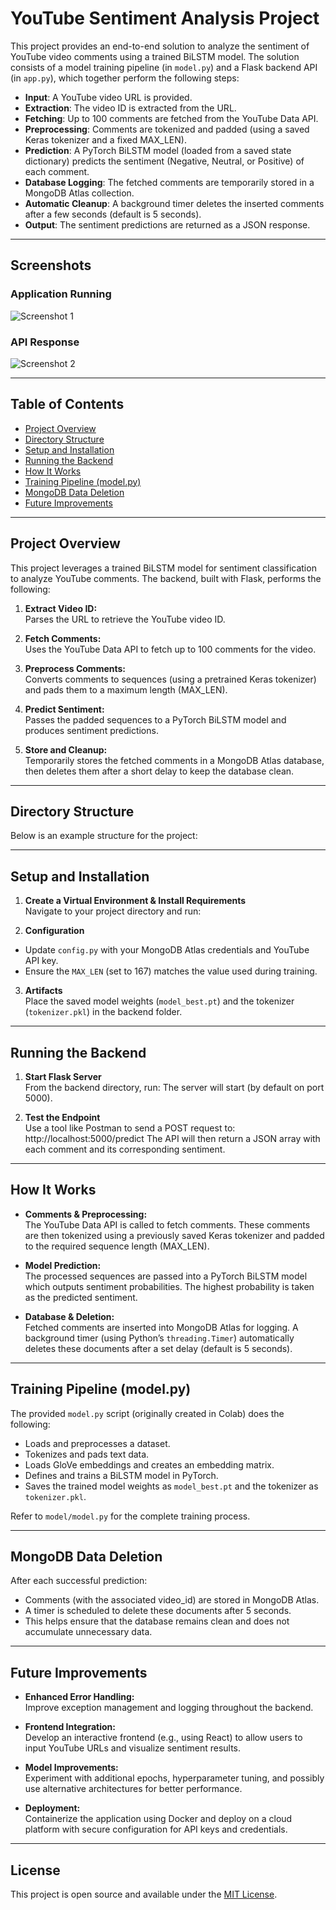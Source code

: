 # YouTube Sentiment Analysis Project

This project provides an end-to-end solution to analyze the sentiment of YouTube video comments using a trained BiLSTM model. The solution consists of a model training pipeline (in `model.py`) and a Flask backend API (in `app.py`), which together perform the following steps:

- **Input**: A YouTube video URL is provided.
- **Extraction**: The video ID is extracted from the URL.
- **Fetching**: Up to 100 comments are fetched from the YouTube Data API.
- **Preprocessing**: Comments are tokenized and padded (using a saved Keras tokenizer and a fixed MAX_LEN).
- **Prediction**: A PyTorch BiLSTM model (loaded from a saved state dictionary) predicts the sentiment (Negative, Neutral, or Positive) of each comment.
- **Database Logging**: The fetched comments are temporarily stored in a MongoDB Atlas collection.
- **Automatic Cleanup**: A background timer deletes the inserted comments after a few seconds (default is 5 seconds).
- **Output**: The sentiment predictions are returned as a JSON response.

---
## Screenshots

### **Application Running**
![Screenshot 1](https://github.com/sakshamsain/SentimentAnalysis/blob/main/Screenshot%202025-02-05%20113444.png)

### **API Response**
![Screenshot 2](https://github.com/sakshamsain/SentimentAnalysis/blob/main/Screenshot%202025-02-05%20113559.png)

---
## Table of Contents

- [Project Overview](#project-overview)
- [Directory Structure](#directory-structure)
- [Setup and Installation](#setup-and-installation)
- [Running the Backend](#running-the-backend)
- [How It Works](#how-it-works)
- [Training Pipeline (model.py)](#training-pipeline-modelpy)
- [MongoDB Data Deletion](#mongodb-data-deletion)
- [Future Improvements](#future-improvements)

---

## Project Overview

This project leverages a trained BiLSTM model for sentiment classification to analyze YouTube comments. The backend, built with Flask, performs the following:

1. **Extract Video ID:**  
   Parses the URL to retrieve the YouTube video ID.

2. **Fetch Comments:**  
   Uses the YouTube Data API to fetch up to 100 comments for the video.

3. **Preprocess Comments:**  
   Converts comments to sequences (using a pretrained Keras tokenizer) and pads them to a maximum length (MAX_LEN).

4. **Predict Sentiment:**  
   Passes the padded sequences to a PyTorch BiLSTM model and produces sentiment predictions.

5. **Store and Cleanup:**  
   Temporarily stores the fetched comments in a MongoDB Atlas database, then deletes them after a short delay to keep the database clean.

---

## Directory Structure

Below is an example structure for the project:


---

## Setup and Installation

1. **Create a Virtual Environment & Install Requirements**  
   Navigate to your project directory and run:

2. **Configuration**  
- Update `config.py` with your MongoDB Atlas credentials and YouTube API key.
- Ensure the `MAX_LEN` (set to 167) matches the value used during training.

3. **Artifacts**  
Place the saved model weights (`model_best.pt`) and the tokenizer (`tokenizer.pkl`) in the backend folder.

---

## Running the Backend

1. **Start Flask Server**  
From the backend directory, run:
The server will start (by default on port 5000).

2. **Test the Endpoint**  
Use a tool like Postman to send a POST request to:
http://localhost:5000/predict
The API will then return a JSON array with each comment and its corresponding sentiment.

---

## How It Works

- **Comments & Preprocessing:**  
The YouTube Data API is called to fetch comments. These comments are then tokenized using a previously saved Keras tokenizer and padded to the required sequence length (MAX_LEN).

- **Model Prediction:**  
The processed sequences are passed into a PyTorch BiLSTM model which outputs sentiment probabilities. The highest probability is taken as the predicted sentiment.

- **Database & Deletion:**  
Fetched comments are inserted into MongoDB Atlas for logging. A background timer (using Python’s `threading.Timer`) automatically deletes these documents after a set delay (default is 5 seconds).

---

## Training Pipeline (model.py)

The provided `model.py` script (originally created in Colab) does the following:
- Loads and preprocesses a dataset.
- Tokenizes and pads text data.
- Loads GloVe embeddings and creates an embedding matrix.
- Defines and trains a BiLSTM model in PyTorch.
- Saves the trained model weights as `model_best.pt` and the tokenizer as `tokenizer.pkl`.

Refer to `model/model.py` for the complete training process.

---

## MongoDB Data Deletion

After each successful prediction:
- Comments (with the associated video_id) are stored in MongoDB Atlas.
- A timer is scheduled to delete these documents after 5 seconds.
- This helps ensure that the database remains clean and does not accumulate unnecessary data.

---

## Future Improvements

- **Enhanced Error Handling:**  
Improve exception management and logging throughout the backend.

- **Frontend Integration:**  
Develop an interactive frontend (e.g., using React) to allow users to input YouTube URLs and visualize sentiment results.

- **Model Improvements:**  
Experiment with additional epochs, hyperparameter tuning, and possibly use alternative architectures for better performance.

- **Deployment:**  
Containerize the application using Docker and deploy on a cloud platform with secure configuration for API keys and credentials.

---

## License

This project is open source and available under the [MIT License](LICENSE).

